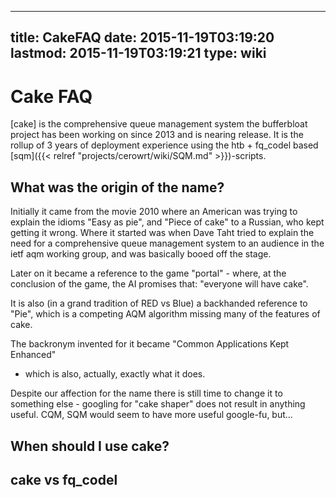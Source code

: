 
---
title: CakeFAQ
date: 2015-11-19T03:19:20
lastmod: 2015-11-19T03:19:21
type: wiki
---
Cake FAQ
========

\[cake\] is the comprehensive queue management system the bufferbloat
project has been working on since 2013 and is nearing release. It is the
rollup of 3 years of deployment experience using the htb + fq\_codel
based [sqm]({{< relref "projects/cerowrt/wiki/SQM.md" >}})-scripts.

What was the origin of the name?
--------------------------------

Initially it came from the movie 2010 where an American was trying to
explain the idioms "Easy as pie", and "Piece of cake" to a Russian, who
kept getting it wrong. Where it started was when Dave Taht tried to
explain the need for a comprehensive queue management system to an
audience in the ietf aqm working group, and was basically booed off the
stage.

Later on it became a reference to the game "portal" - where, at the
conclusion of the game, the AI promises that: "everyone will have cake".

It is also (in a grand tradition of RED vs Blue) a backhanded reference
to "Pie", which is a competing AQM algorithm missing many of the
features of cake.

The backronym invented for it became "Common Applications Kept Enhanced"
- which is also, actually, exactly what it does.

Despite our affection for the name there is still time to change it to
something else - googling for "cake shaper" does not result in anything
useful. CQM, SQM would seem to have more useful google-fu, but...

When should I use cake?
-----------------------

cake vs fq\_codel
-----------------
